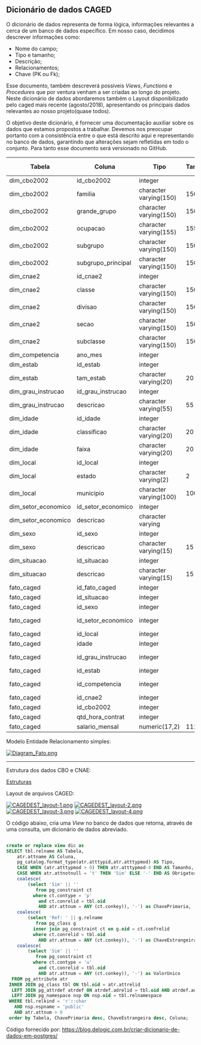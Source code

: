 ## Dicionário de dados CAGED


O dicionário de dados representa de forma lógica, informações relevantes a cerca de um banco de dados específico. Em nosso caso, decidimos descrever informações como:
- Nome do campo;
- Tipo e tamanho;
- Descrição;
- Relacionamentos;
- Chave (PK ou Fk);

Esse documento, também descreverá possíveis *Views*, *Functions* e *Procedures* que por ventura venham a ser criadas ao longo do projeto. Neste dicionário de dados abordaremos também o Layout disponibilizado pelo caged mais recente (agosto/2018), apresentando os principais dados relevantes ao nosso projeto(quase todos).


O objetivo deste dicionário, é fornecer uma documentação auxiliar sobre os dados que estamos propostos a trabalhar. Devemos nos preocupar portanto com a consistência entre o que está descrito aqui e representando no banco de dados, garantindo que alterações sejam refletidas em todo o conjunto. Para tanto esse documento será versionado no GitHub.


Tabela              |Coluna             |Tipo                   |Tamanho |Obrigatório |Chave Primaria |Chave Estrangeira       |Descrição |
--------------------|-------------------|-----------------------|--------|------------|--------------|-------------------------|-----------|
dim_cbo2002         |id_cbo2002         |integer                |        |Sim         |Sim           |-                        |-          |
dim_cbo2002         |familia            |character varying(150) |150     |-           |-             |-                        |-          |
dim_cbo2002         |grande_grupo       |character varying(150) |150     |-           |-             |-                        |-          |
dim_cbo2002         |ocupacao           |character varying(155) |155     |-           |-             |-                        |-          |
dim_cbo2002         |subgrupo           |character varying(150) |150     |-           |-             |-                        |-          |
dim_cbo2002         |subgrupo_principal |character varying(150) |150     |-           |-             |-                        |-          |
dim_cnae2           |id_cnae2           |integer                |        |Sim         |Sim           |-                        |-          |
dim_cnae2           |classe             |character varying(150) |150     |-           |-             |-                        |-          |
dim_cnae2           |divisao            |character varying(150) |150     |-           |-             |-                        |-          |
dim_cnae2           |secao              |character varying(150) |150     |-           |-             |-                        |-          |
dim_cnae2           |subclasse          |character varying(150) |150     |-           |-             |-                        |-          |
dim_competencia     |ano_mes            |integer                |        |Sim         |Sim           |-                        |-          |
dim_estab           |id_estab           |integer                |        |Sim         |Sim           |-                        |-          |
dim_estab           |tam_estab          |character varying(20)  |20      |-           |-             |-                        |-          |
dim_grau_instrucao  |id_grau_instrucao  |integer                |        |Sim         |Sim           |-                        |-          |
dim_grau_instrucao  |descricao          |character varying(55)  |55      |-           |-             |-                        |-          |
dim_idade           |id_idade           |integer                |        |Sim         |Sim           |-                        |-          |
dim_idade           |classificao        |character varying(20)  |20      |-           |-             |-                        |-          |
dim_idade           |faixa              |character varying(20)  |20      |-           |-             |-                        |-          |
dim_local           |id_local           |integer                |        |Sim         |Sim           |-                        |-          |--
dim_local           |estado             |character varying(2)   |2       |-           |-             |-                        |-          |
dim_local           |municipio          |character varying(100) |100     |-           |-             |-                        |-          |
dim_setor_economico |id_setor_economico |integer                |        |Sim         |Sim           |-                        |-          |
dim_setor_economico |descricao          |character varying      |        |-           |-             |-                        |-          |
dim_sexo            |id_sexo            |integer                |        |Sim         |Sim           |-                        |-          |
dim_sexo            |descricao          |character varying(15)  |15      |-           |-             |-                        |-          |
dim_situacao        |id_situacao        |integer                |        |Sim         |Sim           |-                        |-          |
dim_situacao        |descricao          |character varying(15)  |15      |-           |-             |-                        |-          |
fato_caged          |id_fato_caged      |integer                |        |Sim         |Sim           |-                        |-          |
fato_caged          |id_situacao        |integer                |        |-           |-             |Ref: dim_situacao        |-          |
fato_caged          |id_sexo            |integer                |        |-           |-             |Ref: dim_sexo            |-          |
fato_caged          |id_setor_economico |integer                |        |-           |-             |Ref: dim_setor_economico |-          |
fato_caged          |id_local           |integer                |        |-           |-             |Ref: dim_local           |-          |
fato_caged          |idade              |integer                |        |-           |-             |Ref: dim_idade           |-          |
fato_caged          |id_grau_instrucao  |integer                |        |-           |-             |Ref: dim_grau_instrucao  |-          |
fato_caged          |id_estab           |integer                |        |-           |-             |Ref: dim_estab           |-          |
fato_caged          |id_competencia     |integer                |        |-           |-             |Ref: dim_competencia     |-          |
fato_caged          |id_cnae2           |integer                |        |-           |-             |Ref: dim_cnae2           |-          |
fato_caged          |id_cbo2002         |integer                |        |-           |-             |Ref: dim_cbo2002         |-          |
fato_caged          |qtd_hora_contrat   |integer                |        |-           |-             |-                        |-          |
fato_caged          |salario_mensal     |numeric(17,2)          |1114114 |-           |-             |-                        |-          |


Modelo Entidade Relacionamento simples:

[![Diagram_Fato.png](https://i.postimg.cc/jSjQWR2Y/Diagram_Fato.png)](https://postimg.cc/TpZWFMnt)



------
Estrutura dos dados CBO e CNAE:

[Estruturas](Estruturas.md)



Layout de arquivos CAGED:

[![CAGEDEST_layout-1.png](https://i.postimg.cc/d0rMHckb/CAGEDEST_layout-1.png)](https://postimg.cc/2qkXyJxG)
[![CAGEDEST_layout-2.png](https://i.postimg.cc/G2CW6gvH/CAGEDEST_layout-2.png)](https://postimg.cc/R3gpHRsB)
[![CAGEDEST_layout-3.png](https://i.postimg.cc/0yLR0yQG/CAGEDEST_layout-3.png)](https://postimg.cc/nXYPHZqM)
[![CAGEDEST_layout-4.png](https://i.postimg.cc/DywT2NHG/CAGEDEST_layout-4.png)](https://postimg.cc/XXmhLsVN)




O código abaixo, cria uma *View* no banco de dados que retorna, através de uma consulta, um dicionário de dados abreviado.

``` sql

create or replace view dic as
SELECT tbl.relname AS Tabela,
    atr.attname AS Coluna,
    pg_catalog.format_type(atr.atttypid,atr.atttypmod) AS Tipo,
    CASE WHEN (atr.atttypmod > 0) THEN atr.atttypmod-4 END AS Tamanho,
    CASE WHEN atr.attnotnull = 't' THEN 'Sim' ELSE '-' END AS Obrigatorio,
    coalesce(
        (select 'Sim' || ''
           from pg_constraint ct
          where ct.contype = 'p'
            and ct.conrelid = tbl.oid
            AND atr.attnum = ANY (ct.conkey)), '-') as ChavePrimaria,
    coalesce(
        (select 'Ref: ' || g.relname
           from pg_class g
          inner join pg_constraint ct on g.oid = ct.confrelid
          where ct.conrelid = tbl.oid
            AND atr.attnum = ANY (ct.conkey)), '-') as ChaveEstrangeira,
    coalesce(
        (select 'Sim' || ''
           from pg_constraint ct
          where ct.contype = 'u'
            and ct.conrelid = tbl.oid
            AND atr.attnum = ANY (ct.conkey)), '-') as ValorUnico
  FROM pg_attribute atr
 INNER JOIN pg_class tbl ON tbl.oid = atr.attrelid
  LEFT JOIN pg_attrdef atrdef ON atrdef.adrelid = tbl.oid AND atrdef.adnum = atr.attnum
  LEFT JOIN pg_namespace nsp ON nsp.oid = tbl.relnamespace
 WHERE tbl.relkind = 'r'::char
   AND nsp.nspname = 'public'
   AND atr.attnum > 0
 order by Tabela, ChavePrimaria desc, ChaveEstrangeira desc, Coluna;

```
Código fornecido por:
https://blog.delogic.com.br/criar-dicionario-de-dados-em-postgres/